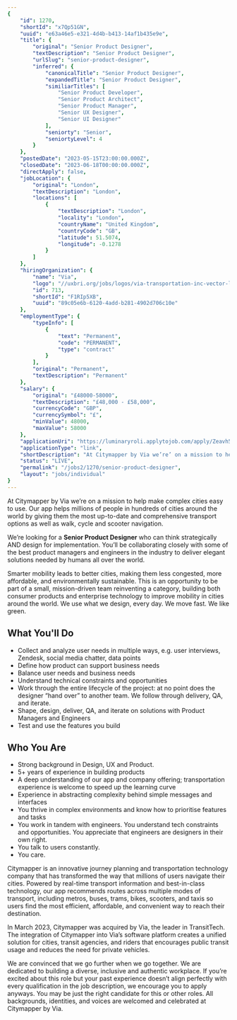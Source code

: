 ```yaml
---
{
	"id": 1270,
	"shortId": "x7Qp51GN",
	"uuid": "e63a46e5-e321-4d4b-b413-14af1b435e9e",
	"title": {
		"original": "Senior Product Designer",
		"textDescription": "Senior Product Designer",
		"urlSlug": "senior-product-designer",
		"inferred": {
			"canonicalTitle": "Senior Product Designer",
			"expandedTitle": "Senior Product Designer",
			"similiarTitles": [
				"Senior Product Developer",
				"Senior Product Architect",
				"Senior Product Manager",
				"Senior UX Designer",
				"Senior UI Designer"
			],
			"seniorty": "Senior",
			"seniortyLevel": 4
		}
	},
	"postedDate": "2023-05-15T23:00:00.000Z",
	"closedDate": "2023-06-18T00:00:00.000Z",
	"directApply": false,
	"jobLocation": {
		"original": "London",
		"textDescription": "London",
		"locations": [
			{
				"textDescription": "London",
				"locality": "London",
				"countryName": "United Kingdom",
				"countryCode": "GB",
				"latitude": 51.5074,
				"longitude": -0.1278
			}
		]
	},
	"hiringOrganization": {
		"name": "Via",
		"logo": "//uxbri.org/jobs/logos/via-transportation-inc-vector-logo.svg",
		"id": 713,
		"shortId": "F1RIp5XB",
		"uuid": "89c05e6b-6120-4add-b281-4902d706c10e"
	},
	"employmentType": {
		"typeInfo": [
			{
				"text": "Permanent",
				"code": "PERMANENT",
				"type": "contract"
			}
		],
		"original": "Permanent",
		"textDescription": "Permanent"
	},
	"salary": {
		"original": "£48000-58000",
		"textDescription": "£48,000 - £58,000",
		"currencyCode": "GBP",
		"currencySymbol": "£",
		"minValue": 48000,
		"maxValue": 58000
	},
	"applicationUri": "https://luminaryroli.applytojob.com/apply/Zeavh54iqR/Senior-Product-Designer",
	"applicationType": "link",
	"shortDescription": "At Citymapper by Via we’re’ on a mission to help make complex cities easy to use. Our app helps millions of people in hundreds of cities around the world by giving them the most up-to-date-- and",
	"status": "LIVE",
	"permalink": "/jobs2/1270/senior-product-designer",
	"layout": "jobs/individual"
}
---
```

<p>At Citymapper by Via we’re on a mission to help make complex cities easy to use. Our app helps millions of people in hundreds of cities around the world by giving them the most up-to-date and comprehensive transport options as well as walk, cycle and scooter navigation.</p>
<p>We’re looking for a <strong>Senior Product Designer</strong> who can think strategically AND design for implementation. You’ll be collaborating closely with some of the best product managers and engineers in the industry to deliver elegant solutions needed by humans all over the world.</p>
<p>Smarter mobility leads to better cities, making them less congested, more affordable, and environmentally sustainable. This is an opportunity to be part of a small, mission-driven team reinventing a category, building both consumer products and enterprise technology to improve mobility in cities around the world. We use what we design, every day. We move fast. We like green.</p>
<h2 id="what-youll-do">What You'll Do</h2>
<ul>
<li>Collect and analyze user needs in multiple ways, e.g. user interviews, Zendesk, social media chatter, data points</li>
<li>Define how product can support business needs</li>
<li>Balance user needs and business needs</li>
<li>Understand technical constraints and opportunities</li>
<li>Work through the entire lifecycle of the project: at no point does the designer “hand over” to another team. We follow through delivery, QA, and iterate.</li>
<li>Shape, design, deliver, QA, and iterate on solutions with Product Managers and Engineers </li>
<li>Test and use the features you build</li>
</ul>
<h2 id="who-you-are">Who You Are</h2>
<ul>
<li>Strong background in Design, UX and Product.</li>
<li>5+ years of experience in building products</li>
<li>A deep understanding of our app and company offering; transportation experience is welcome to speed up the learning curve</li>
<li>Experience in abstracting complexity behind simple messages and interfaces</li>
<li>You thrive in complex environments and know how to prioritise features and tasks</li>
<li>You work in tandem with engineers. You understand tech constraints and opportunities. You appreciate that engineers are designers in their own right.</li>
<li>You talk to users constantly. </li>
<li>You care.</li>
</ul>
<p>Citymapper is an innovative journey planning and transportation technology company that has transformed the way that millions of users navigate their cities. Powered by real-time transport information and best-in-class technology, our app recommends routes across multiple modes of transport, including metros, buses, trams, bikes, scooters, and taxis so users find the most efficient, affordable, and convenient way to reach their destination.</p>
<p>In March 2023, Citymapper was acquired by Via, the leader in TransitTech. The integration of Citymapper into Via’s software platform creates a unified solution for cities, transit agencies, and riders that encourages public transit usage and reduces the need for private vehicles.</p>
<p>We are convinced that we go further when we go together. We are dedicated to building a diverse, inclusive and authentic workplace. If you’re excited about this role but your past experience doesn’t align perfectly with every qualification in the job description, we encourage you to apply anyways. You may be just the right candidate for this or other roles. All backgrounds, identities, and voices are welcomed and celebrated at Citymapper by Via.</p>

